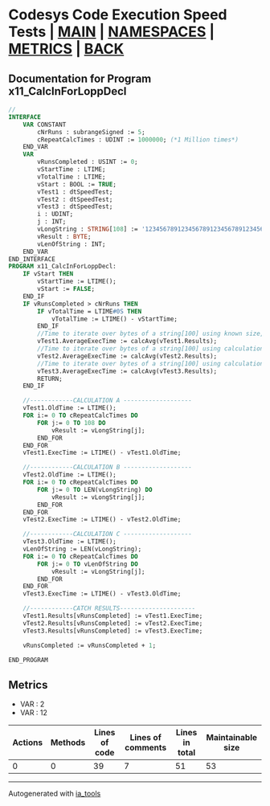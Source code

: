 # Codesys Code Execution Speed Tests | [MAIN] | [NAMESPACES] | [METRICS] | [BACK]  

## Documentation for Program x11_CalcInForLoppDecl  

```pascal
//  
INTERFACE
    VAR CONSTANT
        cNrRuns : subrangeSigned := 5;
        cRepeatCalcTimes : UDINT := 1000000; (*1 Million times*)
    END_VAR
    VAR 
        vRunsCompleted : USINT := 0;
        vStartTime : LTIME;
        vTotalTime : LTIME;
        vStart : BOOL := TRUE;
        vTest1 : dtSpeedTest;
        vTest2 : dtSpeedTest;
        vTest3 : dtSpeedTest;
        i : UDINT;
        j : INT;
        vLongString : STRING[108] := '123456789123456789123456789123456789123456789123456789123456789123456789123456789123456789123456789123456789'; (*Test vars*)
        vResult : BYTE;
        vLenOfString : INT;
    END_VAR
END_INTERFACE
PROGRAM x11_CalcInForLoppDecl:
    IF vStart THEN
    	vStartTime := LTIME();
    	vStart := FALSE;
    END_IF
    IF vRunsCompleted > cNrRuns THEN
    	IF vTotalTime = LTIME#0S THEN
    		vTotalTime := LTIME() - vStartTime;
    	END_IF
    	//Time to iterate over bytes of a string[100] using known size, milion times
    	vTest1.AverageExecTime := calcAvg(vTest1.Results);
    	//Time to iterate over bytes of a string[100] using calculation in declaration, milion times
    	vTest2.AverageExecTime := calcAvg(vTest2.Results);
    	//Time to iterate over bytes of a string[100] using calculation outside of the declaration, milion times
    	vTest3.AverageExecTime := calcAvg(vTest3.Results);
    	RETURN;
    END_IF

    //------------CALCULATION A -------------------
    vTest1.OldTime := LTIME();
    FOR i:= 0 TO cRepeatCalcTimes DO
    	FOR j:= 0 TO 108 DO
    		vResult := vLongString[j];
    	END_FOR
    END_FOR
    vTest1.ExecTime := LTIME() - vTest1.OldTime;

    //------------CALCULATION B -------------------
    vTest2.OldTime := LTIME();
    FOR i:= 0 TO cRepeatCalcTimes DO
    	FOR j:= 0 TO LEN(vLongString) DO
    		vResult := vLongString[j];
    	END_FOR
    END_FOR
    vTest2.ExecTime := LTIME() - vTest2.OldTime;

    //------------CALCULATION C -------------------
    vTest3.OldTime := LTIME();
    vLenOfString := LEN(vLongString);
    FOR i:= 0 TO cRepeatCalcTimes DO
    	FOR j:= 0 TO vLenOfString DO
    		vResult := vLongString[j];
    	END_FOR
    END_FOR
    vTest3.ExecTime := LTIME() - vTest3.OldTime;

    //------------CATCH RESULTS---------------------
    vTest1.Results[vRunsCompleted] := vTest1.ExecTime;
    vTest2.Results[vRunsCompleted] := vTest2.ExecTime;
    vTest3.Results[vRunsCompleted] := vTest3.ExecTime;

    vRunsCompleted := vRunsCompleted + 1;

END_PROGRAM
```

## Metrics  

- VAR : 2
- VAR : 12

| Actions | Methods | Lines of code | Lines of comments | Lines in total | Maintainable size |
| ------- | ------- | ------------- | ----------------- | -------------- | ----------------- |
| 0 | 0 | 39 |7 |51 | 53 |

---
Autogenerated with [ia_tools](https://github.com/tkucic/ia_tools)  

[MAIN]: ../../../../index_st.md
[NAMESPACES]: ../../nsList_st.md
[METRICS]: ../../../metrics_st.md
[BACK]: ../nsMain_st.md
